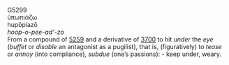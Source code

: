 G5299  
ὑπωπιάζω  
hupōpiazō  
*hoop-o-pee-ad‘-zo*  
From a compound of [5259](g5259) and a derivative of [3700](g3700) to
hit *under* the *eye* (*buffet* or *disable* an antagonist as a
pugilist), that is, (figuratively) to *tease* or *annoy* (into
compliance), *subdue* (one’s passions): - keep under, weary.  
